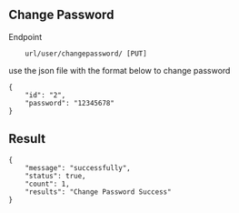 ## Change Password 
Endpoint
````
    url/user/changepassword/ [PUT]
````
use the json file with the format below to change password
````
{
    "id": "2",
    "password": "12345678"
}
````
## Result 
````
{
    "message": "successfully",
    "status": true,
    "count": 1,
    "results": "Change Password Success"
}
````